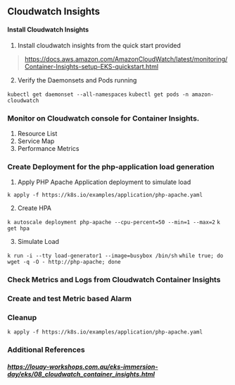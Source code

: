 
## Cloudwatch Insights  

#### Install Cloudwatch Insights
1. Install cloudwatch insights from the quick start provided   

> https://docs.aws.amazon.com/AmazonCloudWatch/latest/monitoring/Container-Insights-setup-EKS-quickstart.html

2. Verify the Daemonsets and Pods running  

`kubectl get daemonset --all-namespaces`
`kubectl get pods -n amazon-cloudwatch`
  
### Monitor on Cloudwatch console for Container Insights.
1. Resource List
2. Service Map
3. Performance Metrics 
  

### Create Deployment for the php-application load generation
 
1. Apply PHP Apache Application deployment to simulate load

`k apply -f https://k8s.io/examples/application/php-apache.yaml`

2. Create HPA  

`k autoscale deployment php-apache --cpu-percent=50 --min=1 --max=2`
`k get hpa`

3. Simulate Load  

`k run -i --tty load-generator1 --image=busybox /bin/sh`
`while true; do wget -q -O - http://php-apache; done`
  
### Check Metrics and Logs from Cloudwatch Container Insights

### Create and test Metric based Alarm

### Cleanup
`k apply -f https://k8s.io/examples/application/php-apache.yaml`

### Additional References
#####  https://louay-workshops.com.au/eks-immersion-day/eks/08_cloudwatch_container_insights.html

